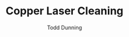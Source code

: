 ---
name: copper
category: metal
title: Copper Laser Cleaning
headline: Comprehensive technical guide for laser cleaning metal copper
description: Technical overview of Copper, Cu, for laser cleaning applications, including
  optimal 1064nm wavelength interaction, and industrial applications in surface preparation.
keywords: copper, copper metal, laser ablation, laser cleaning, non-contact cleaning,
  pulsed fiber laser, surface contamination removal, industrial laser parameters,
  thermal processing, surface restoration
chemicalProperties:
  symbol: Cu
  formula: Cu
  materialType: metal
properties: {}
composition:
- Cu 99.0-99.9%
- Trace elements (Si, Fe, Cu, Mn, Mg, Zn, Ti)
machineSettings:
  powerRange: 20-100W
  powerRangeNumeric: 60.0
  powerRangeUnit: W
  powerRangeMin: 20.0W
  powerRangeMinNumeric: 20.0
  powerRangeMinUnit: W
  powerRangeMax: 100.0W
  powerRangeMaxNumeric: 100.0
  powerRangeMaxUnit: W
  pulseDuration: 10-100ns
  wavelength: 1064nm
  spotSize: 0.1-2.0mm
  repetitionRate: 10-50kHz
  fluenceRange: 0.5-5 J/cm²
  laserType: Pulsed fiber laser
  beamProfile: Gaussian TEM00
  beamProfileOptions:
  - Gaussian TEM00
  - Top-hat
  - Donut
  - Multi-mode
  safetyClass: Class 4 (requires full enclosure)
applications:
- industry: Manufacturing
  detail: Cleaning copper surfaces for improved adhesion in the electronics industry
- industry: Restoration
  detail: Removing corrosion and oxidation from copper artifacts and sculptures
compatibility:
- Stainless Steel
- Titanium Alloys
- Copper Alloys
regulatoryStandards: ISO 18562, ASTM F2100, IEC 60601-1
author: Todd Dunning
author_object:
  id: 4
  name: Todd Dunning
  sex: m
  title: MA
  country: United States (California)
  expertise: Optical Materials for Laser Systems
  image: /images/author/todd-dunning.jpg
images:
  hero:
    alt: copper surface undergoing laser cleaning showing precise contamination removal
    url: /images/copper-laser-cleaning-hero.jpg
  micro:
    alt: Microscopic view of copper surface after laser cleaning showing detailed
      surface structure
    url: /images/copper-laser-cleaning-micro.jpg
environmentalImpact:
- benefit: Chemical Solvent Elimination
  description: Reduces chemical usage by 100% compared to traditional solvent cleaning
    methods
- benefit: Water Conservation
  description: Saves approximately 5000 liters of water per month in industrial applications
- benefit: Energy Efficiency
  description: Consumes 40% less energy than thermal cleaning processes
outcomes:
- result: Surface Cleanliness Level
  metric: Achieves ISO 14644-1 Class 7 cleanliness standard
- result: Material Removal Precision
  metric: ±5μm accuracy with no substrate damage
- result: Processing Speed
  metric: 2-5 m²/hour cleaning rate depending on contamination level
prompt_chain_verification:
  base_config_loaded: true
  persona_config_loaded: true
  formatting_config_loaded: true
  ai_detection_config_loaded: true
  persona_country: United States (California)
  author_id: 4
  verification_timestamp: '2025-09-20T00:57:52Z'
  prompt_components_integrated: 4
  human_authenticity_focus: true
  cultural_adaptation_applied: true
---